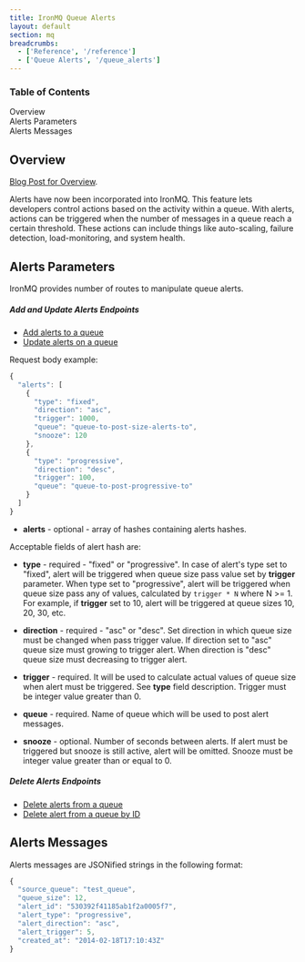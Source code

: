 ```yaml
---
title: IronMQ Queue Alerts
layout: default
section: mq
breadcrumbs:
  - ['Reference', '/reference']
  - ['Queue Alerts', '/queue_alerts']
---
```


<section id="toc">
  <h3>Table of Contents</h3>
  <ul>
    <li><a href="#overview">Overview</a></li>
    <li><a href="#alerts_parameters">Alerts Parameters</a></li>
    <li><a href="#alerts_messages">Alerts Messages</a></li>
  </ul>  
</section>

<h2 id="overview">Overview</h2>

[Blog Post for Overview](http://blog.iron.io).

Alerts have now been incorporated into IronMQ. This feature lets developers control actions based on the activity within a queue. With alerts, actions can be triggered when the number of messages in a queue reach a certain threshold. These actions can include things like auto-scaling, failure detection, load-monitoring, and system health.&nbsp;

<h2 id="alerts_parameters">Alerts Parameters</h2>

IronMQ provides number of routes to manipulate queue alerts.

##### Add and Update Alerts Endpoints

* [Add alerts to a queue](/mq/reference/api/#add_alerts_to_a_queue)
* [Update alerts on a queue](/mq/reference/api/#update_alerts_on_a_queue)

Request body example:

```js
{
  "alerts": [
    {
      "type": "fixed",
      "direction": "asc",
      "trigger": 1000,
      "queue": "queue-to-post-size-alerts-to",
      "snooze": 120
    },
    {
      "type": "progressive",
      "direction": "desc",
      "trigger": 100,
      "queue": "queue-to-post-progressive-to"
    }
  ]
}
```

* **alerts** - optional - array of hashes containing alerts hashes.

Acceptable fields of alert hash are:

* **type** - required - "fixed" or "progressive".
In case of alert's type set to "fixed", alert will be triggered when queue size pass value
set by **trigger** parameter.
When type set to "progressive", alert will be triggered when queue size pass any of values,
calculated by `trigger * N` where N >= 1. For example, if **trigger** set to 10,
alert will be triggered at queue sizes 10, 20, 30, etc. 

* **direction** - required - "asc" or "desc".
Set direction in which queue size must be changed when pass trigger value.
If direction set to "asc" queue size must growing to trigger alert.
When direction is "desc" queue size must decreasing to trigger alert.
* **trigger** - required. It will be used to calculate actual values of queue size when alert must be triggered.
See **type** field description. Trigger must be integer value greater than 0.
* **queue** - required. Name of queue which will be used to post alert messages.
* **snooze** - optional. Number of seconds between alerts.
If alert must be triggered but snooze is still active, alert will be omitted.
Snooze must be integer value greater than or equal to 0.

##### Delete Alerts Endpoints

* [Delete alerts from a queue](/mq/reference/api/#delete_alerts_from_a_queue)
* [Delete alert from a queue by ID](/mq/reference/api/#delete_alert_from_a_queue_by_id)


<h2 id="alerts_messages">Alerts Messages</h2>

Alerts messages are JSONified strings in the following format:

```js
{
  "source_queue": "test_queue",
  "queue_size": 12,
  "alert_id": "530392f41185ab1f2a0005f7",
  "alert_type": "progressive",
  "alert_direction": "asc",
  "alert_trigger": 5,
  "created_at": "2014-02-18T17:10:43Z"
}
```
